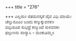 +++
title = "276"

+++
ಎಲ್ಲರುಂ ಜಿತಮನಸ್ಕರೆ ದೈವ ವಿಧಿ ಮಾಯೆ।  
ಚೆಲ್ವುರೂಪಿಂ ಬಂದು ಕಣ್ಕುಕ್ಕುವನಕ॥  
ವಲ್ಗುರೂಪ ಸುಭದ್ರೆ ಕಣ್ಮುಂದೆ ಸುಳಿವನಕ।  
ಫಲ್ಗುಣನು ಸಂನ್ಯಾಸಿ - ಮಂಕುತಿಮ್ಮ॥  
